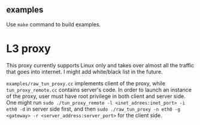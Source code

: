 examples
--------
Use `make` command to build examples.

# L3 proxy
This proxy currently supports Linux only and takes over almost all the traffic that goes into internet.
I might add white/black list in the future.

`examples/raw_tun_proxy.cc` implements client of the proxy, while `tun_proxy_remote.cc` contains server's code.
In order to launch an instance of the proxy, user must have root privilege in both client and server side.
One might run `sudo ./tun_proxy_remote -l <inet_adrees:inet_port> -i eth0 -d` in server side first, and then
`sudo ./raw_tun_proxy -n eth0 -g <gateway> -r <server_address:server_port>` for the client side.
